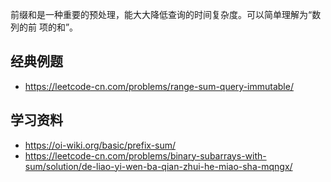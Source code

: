 前缀和是一种重要的预处理，能大大降低查询的时间复杂度。可以简单理解为“数列的前 项的和”。

## 经典例题

- https://leetcode-cn.com/problems/range-sum-query-immutable/

## 学习资料

- https://oi-wiki.org/basic/prefix-sum/
- https://leetcode-cn.com/problems/binary-subarrays-with-sum/solution/de-liao-yi-wen-ba-qian-zhui-he-miao-sha-mqngx/
